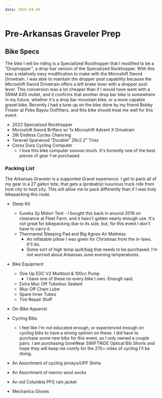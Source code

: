 ```yaml
---
date: 2025-04-30
---
```


# Pre-Arkansas Graveler Prep

## Bike Specs

The bike I will be riding is a Specialized Rockhopper that I modified to be a "Drophopper", a drop-bar version of the Specialized Rockhopper.  With this was a relatively easy modification to make with the Microshift Sword Drivetrain.  I was able to maintain the dropper post capability because the Microshift Sword Drivetrain offers a left brake lever with a dropper post lever.   This conversion was a lot cheaper than if I would have went with a SRAM AXS mullet, and it confirms that another drop bar bike is somewhere in my future, whether it's a drop bar mountain bike, or a more capable gravel bike.  Recently I had a tune up on the bike done by my friend Bobby Finster at Poke Bayou Outfitters, and this bike should treat me well for this event.

- 2022 Specialized Rockhopper
- Microshift Sword Brifters w/ 1x Microshift Advent X Drivetrain
- 28t Endless Cycles Chainring
- Teravail Sparwood "Durable" 29x2.2" Tires
- Coros Dura Cycling Computer
  - I love this bike computer sooooo much.  It's honestly one of the best pieces of gear I've purchased.

### Packing List

The Arkansas Graveler is a supported Gravel experience.  I get to pack all of my gear in a 27 gallon tote, that gets a (probably) luxurious truck ride from host city to host city.  This will allow me to pack differently than if I was truly bikepacking this route.

- Sleep Kit
  - Eureka 2p Midori Tent
        - I bought this back in around 2016 on clearance at Fleet Farm, and it hasn't gotten nearly enough use.  It's not great for bikepacking due to its size, but, for this event I don't have to carry it.
  - Thermarest Sleeping Pad and Big Agnes Air Mattress
    - An inflatable pillow I was given for Christmas from the in-laws.  It'll do.
    - Some sort of high temp quilt/bag that needs to be purchased.  I'm not worried about Arkansas June evening temperatures.

- Bike Equipment
  - One Up EDC V2 Mutlitool &  100cc Pump
    - I have one of these on every bike I own.  Enough said.
  - Extra Muc Off Tubeless Sealant
  - Muc Off Chain Lube
  - Spare Inner Tubes
  - Tire Repair Stuff

- On-Bike Apparrel
- Cycling Bibs
  - I feel like I'm not educated enough, or experienced enough on cycling bibs to have a strong opinion on these.  I did have to purchase some new bibs for this event, as I only owned a couple pairs. I am purchasing GoreWear SWIFTRIDE Optical Bib Shorts and hope they will keep me comfy for the 270+ miles of cycling I'll be doing.
- An Assortment of cycling jerseys/UPF Shirts
- An Assortment of merino wool socks
- An old Columbia PFG rain jacket
- Mechanics Gloves
